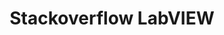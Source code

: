 ---
title: "Stackoverflow LabVIEW"
externalUrl: https://stackoverflow.com/questions/tagged/labview
summary: "Questions and answers on Stackoverflow tagged with LabVIEW."
showSummary: true
showAuthor: false
showEdit: false
showWordCount: false
showHeadingAnchors: false
sharingLinks: false
showZenMode: false
showPagination: false
showRelatedContent: false
categories:
 - "Find Answers"
tags:
 - Online
 - Knowledge Base
---